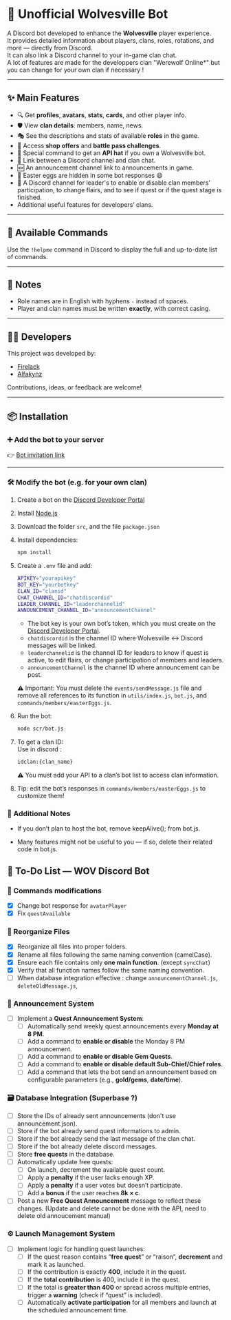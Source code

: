 # 🤖 Unofficial Wolvesville Bot

A Discord bot developed to enhance the **Wolvesville** player experience.  
It provides detailed information about players, clans, roles, rotations, and more — directly from Discord.  
It can also link a Discord channel to your in-game clan chat. \
A lot of features are made for the developpers clan "WerewoIf OnIine*" but you can change for your own clan if necessary !

---

## ✨ Main Features

- 🔍 Get **profiles**, **avatars**, **stats**, **cards**, and other player info.  
- 🛡️ View **clan details**: members, name, news.  
- 🎭 See the descriptions and stats of available **roles** in the game.  
- 🛒 Access **shop offers** and **battle pass challenges**.  
- 🎁 Special command to get an **API hat** if you own a Wolvesville bot.  
- 📧 Link between a Discord channel and clan chat.
- 🆕 An announcement channel link to announcements in game.
- 🎉 Easter eggs are hidden in some bot responses 😄  
- 📰 A Discord channel for leader's to enable or disable clan members’ participation, to change flairs, and to see if quest or if the quest stage is finished.  
- Additional useful features for developers’ clans.  

---

## 🧠 Available Commands

Use the `!helpme` command in Discord to display the full and up-to-date list of commands.

---

## 📌 Notes

- Role names are in English with hyphens `-` instead of spaces.  
- Player and clan names must be written **exactly**, with correct casing.  

---

## 👨‍💻 Developers

This project was developed by:  

- [Firelack](https://github.com/Firelack)  
- [Alfakynz](https://github.com/Alfakynz)  

Contributions, ideas, or feedback are welcome!  

---

## 📦 Installation

### ➕ Add the bot to your server

👉 [Bot invitation link](https://discord.com/oauth2/authorize?client_id=1165928098219433995&permissions=141312&integration_type=0&scope=bot)  

---

### 🛠 Modify the bot (e.g. for your own clan)

1. Create a bot on the [Discord Developer Portal](https://discord.com/developers/applications)  
2. Install [Node.js](https://nodejs.org/)  
3. Download the folder `src`, and the file `package.json`
4. Install dependencies:

   ```bash
   npm install
   ```

5. Create a `.env` file and add:

   ```bash
   APIKEY="yourapikey"
   BOT_KEY="yourbotkey"
   CLAN_ID="clanid"
   CHAT_CHANNEL_ID="chatdiscordid"
   LEADER_CHANNEL_ID="leaderchannelid"
   ANNOUNCEMENT_CHANNEL_ID="announcementChannel"
   ```

   - The bot key is your own bot’s token, which you must create on the [Discord Developer Portal](https://discord.com/developers/applications).  
   - `chatdiscordid` is the channel ID where Wolvesville ↔ Discord messages will be linked.  
   - `leaderchannelid` is the channel ID for leaders to know if quest is active, to edit flairs, or change participation of members and leaders.  
   - `announcementChannel` is the channel ID where announcement can be post.  

   ⚠️ Important: You must delete the `events/sendMessage.js` file and remove all references to its function in `utils/index.js`, `bot.js`, and `commands/members/easterEggs.js`.  

6. Run the bot:  

   ```bash
   node scr/bot.js
   ```

7. To get a clan ID:\
   Use in discord :

   ```bash
   idclan:{clan_name}
   ```

   ⚠️ You must add your API to a clan’s bot list to access clan information.
8. Tip: edit the bot’s responses in `commands/members/easterEggs.js` to customize them!

### 🚨 Additional Notes

- If you don’t plan to host the bot, remove keepAlive(); from bot.js.

- Many features might not be useful to you — if so, delete their related code in bot.js.

## 🧩 To-Do List — WOV Discord Bot

### 📁 Commands modifications

- [x] Change bot response for `avatarPlayer`
- [x] Fix `questAvailable`

### 📁 Reorganize Files

- [x] Reorganize all files into proper folders.
- [x] Rename all files following the same naming convention (camelCase).
- [x] Ensure each file contains only **one main function**. (except `syncChat`)
- [x] Verify that all function names follow the same naming convention.
- [ ] When database integration effective : change `announcementChannel.js`, `deleteOldMessage.js`,
  
### 📢 Announcement System

- [ ] Implement a **Quest Announcement System**:
  - [ ] Automatically send weekly quest announcements every **Monday at 8 PM**.  
  - [ ] Add a command to **enable or disable** the Monday 8 PM announcement.  
  - [ ] Add a command to **enable or disable** **Gem Quests**.  
  - [ ] Add a command to **enable or disable default Sub-Chief/Chief roles**.  
  - [ ] Add a command that lets the bot send an announcement based on configurable parameters (e.g., **gold/gems**, **date/time**).  

### 🗃️ Database Integration (Superbase ?)

- [ ] Store the IDs of already sent announcements (don't use announcement.json).  
- [ ] Store if the bot already send quest informations to admin.
- [ ] Store if the bot already send the last message of the clan chat.
- [ ] Store if the bot already delete discord messages.
- [ ] Store **free quests** in the database.  
- [ ] Automatically update free quests:
  - [ ] On launch, decrement the available quest count.  
  - [ ] Apply a **penalty** if the user lacks enough XP.  
  - [ ] Apply a **penalty** if a user votes but doesn’t participate.  
  - [ ] Add a **bonus** if the user reaches **8k × c**.  
- [ ] Post a new **Free Quest Announcement** message to reflect these changes. (Update and delete cannot be done with the API, need to delete old annoucement manual)  

### ⚙️ Launch Management System

- [ ] Implement logic for handling quest launches:
  - [ ] If the quest reason contains “**free quest**” or “raison”, **decrement** and mark it as launched.  
  - [ ] If the contribution is exactly **400**, include it in the quest.  
  - [ ] If the **total contribution** is 400, include it in the quest.  
  - [ ] If the total is **greater than 400** or spread across multiple entries, trigger a **warning** (check if “quest” is included).  
  - [ ] Automatically **activate participation** for all members and launch at the scheduled announcement time.  
